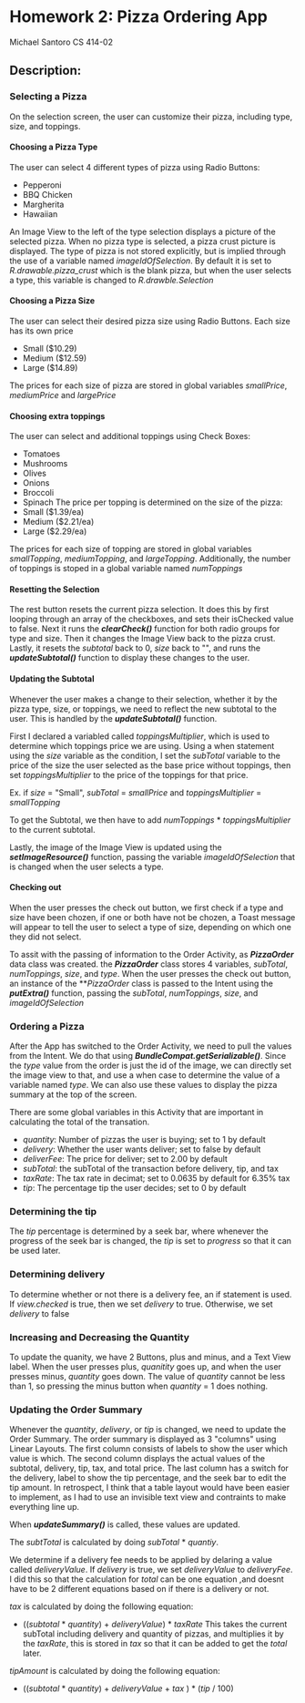 # Homework 2: Pizza Ordering App
Michael Santoro
CS 414-02

## Description: 

### Selecting a Pizza
On the selection screen, the user can customize their pizza, including type, size, and toppings. 

#### Choosing a Pizza Type
The user can select 4 different types of pizza using Radio Buttons:
- Pepperoni
- BBQ Chicken
- Margherita
- Hawaiian

An Image View to the left of the type selection displays a picture of the selected pizza. When no pizza type is selected, a pizza crust picture is displayed. The type of pizza is not stored explicitly, but is implied through the use of a variable named *imageIdOfSelection*. By default it is set to *R.drawable.pizza_crust* which is the blank pizza, but when the user selects a type, this variable is changed to *R.drawble.Selection*

#### Choosing a Pizza Size
The user can select their desired pizza size using Radio Buttons. Each size has its own price
- Small ($10.29)
- Medium ($12.59)
- Large ($14.89)

The prices for each size of pizza are stored in global variables *smallPrice*, *mediumPrice* and *largePrice*

#### Choosing extra toppings
The user can select and additional toppings using Check Boxes:
- Tomatoes
- Mushrooms
- Olives
- Onions
- Broccoli
- Spinach
The price per topping is determined on the size of the pizza:
- Small ($1.39/ea)
- Medium ($2.21/ea)
- Large ($2.29/ea)

The prices for each size of topping are stored in global variables *smallTopping*, *mediumTopping*, and *largeTopping*. Additionally, the number of toppings is stoped in a global variable named *numToppings*

#### Resetting the Selection
The rest button resets the current pizza selection. It does this by first looping through an array of the checkboxes, and sets their isChecked value to false. Next it runs the ***clearCheck()*** function for both radio groups for type and size. Then it changes the Image View back to the pizza crust. Lastly, it resets the *subtotal* back to 0, *size* back to "", and runs the ***updateSubtotal()*** function to display these changes to the user.

#### Updating the Subtotal 
Whenever the user makes a change to their selection, whether it by the pizza type, size, or toppings, we need to reflect the new subtotal to the user. This is handled by the ***updateSubtotal()*** function. 

First I declared a variabled called *toppingsMultiplier*, which is used to determine which toppings price we are using. Using a when statement using the *size* variable as the condition, I set the *subTotal* variable to the price of the size the user selected as the base price without toppings, then set *toppingsMultiplier* to the price of the toppings for that price. 

Ex. if *size* = "Small", *subTotal* = *smallPrice* and *toppingsMultiplier* = *smallTopping*

To get the Subtotal, we then have to add *numToppings* * *toppingsMultiplier* to the current subtotal. 

Lastly, the image of the Image View is updated using the ***setImageResource()*** function, passing the variable *imageIdOfSelection* that is changed when the user selects a type.

#### Checking out
When the user presses the check out button, we first check if a type and size have been chozen, if one or both have not be chozen, a Toast message will appear to tell the user to select a type of size, depending on which one they did not select. 

To assit with the passing of information to the Order Activity, as ***PizzaOrder*** data class was created. the ***PizzaOrder*** class stores 4 variables, *subTotal*, *numToppings*, *size*, and *type*. When the user presses the check out button, an instance of the ***PizzaOrder* class is passed to the Intent using the ***putExtra()*** function, passing the *subTotal*, *numToppings*, *size*, and *imageIdOfSelection*

### Ordering a Pizza
After the App has switched to the Order Activity, we need to pull the values from the Intent. We do that using ***BundleCompat.getSerializable()***. Since the *type* value from the order is just the id of the image, we can directly set the image view to that, and use a when case to determine the value of a variable named *type*. We can also use these values to display the pizza summary at the top of the screen.

There are some global variables in this Activity that are important in calculating the total of the transation.
- *quantity*: Number of pizzas the user is buying; set to 1 by default
- *delivery*: Whether the user wants deliver; set to false by default
- *deliverFee*: The price for deliver; set to 2.00 by default
- *subTotal*: the subTotal of the transaction before delivery, tip, and tax
- *taxRate*: The tax rate in decimat; set to 0.0635 by default for 6.35% tax
- *tip*: The percentage tip the user decides; set to 0 by default

### Determining the tip
The *tip* percentage is determined by a seek bar, where whenever the progress of the seek bar is changed, the *tip* is set to *progress* so that it can be used later.

### Determining delivery
To determine whether or not there is a delivery fee, an if statement is used. If *view.checked* is true, then we set *delivery* to true. Otherwise, we set *delivery* to false

### Increasing and Decreasing the Quantity
To update the quanity, we have 2 Buttons, plus and minus, and a Text View label. When the user presses plus, *quanitity* goes up, and when the user presses minus, *quantity* goes down. The value of *quantity* cannot be less than 1, so pressing the minus button when *quantity* = 1 does nothing. 

### Updating the Order Summary
Whenever the *quantity*, *delivery*, or *tip* is changed, we need to update the Order Summary. The order summary is displayed as 3 "columns" using Linear Layouts. The first column consists of labels to show the user which value is which. The second column displays the actual values of the subtotal, delivery, tip, tax, and total price. The last column has a switch for the delivery, label to show the tip percentage, and the seek bar to edit the tip amount. In retrospect, I think that a table layout would have been easier to implement, as I had to use an invisible text view and contraints to make everything line up.

When ***updateSummary()*** is called, these values are updated. 

The *subtTotal* is calculated by doing *subTotal* * *quantiy*. 

We determine if a delivery fee needs to be applied by delaring a value called *deliveryValue*. If *delivery* is true, we set *deliveryValue* to *deliveryFee*. I did this so that the calculation for *total* can be one equation ,and doesnt have to be 2 different equations based on if there is a delivery or not. 

*tax* is calculated by doing the following equation:
- ((*subtotal* * *quantity*) + *deliveryValue*) * *taxRate*
This takes the current subTotal including delivery and quantity of pizzas, and multiplies it by the *taxRate*, this is stored in *tax* so that it can be added to get the *total* later.

*tipAmount* is calculated by doing the following equation:
- ((*subtotal* * *quantity*) + *deliveryValue* + *tax* ) * (*tip* / 100)
